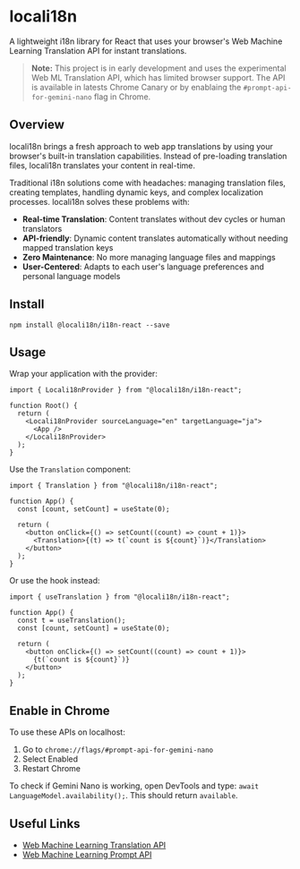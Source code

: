 # locali18n

A lightweight i18n library for React that uses your browser's Web Machine Learning Translation API for instant translations.

> **Note:** This project is in early development and uses the experimental Web ML Translation API, which has limited browser support. The API is available in latests Chrome Canary or by enablaing the `#prompt-api-for-gemini-nano` flag in Chrome.

## Overview

locali18n brings a fresh approach to web app translations by using your browser's built-in translation capabilities. Instead of pre-loading translation files, locali18n translates your content in real-time.

Traditional i18n solutions come with headaches: managing translation files, creating templates, handling dynamic keys, and complex localization processes. locali18n solves these problems with:

- **Real-time Translation**: Content translates without dev cycles or human translators
- **API-friendly**: Dynamic content translates automatically without needing mapped translation keys
- **Zero Maintenance**: No more managing language files and mappings
- **User-Centered**: Adapts to each user's language preferences and personal language models

## Install

```shell
npm install @locali18n/i18n-react --save
```

## Usage

Wrap your application with the provider:

```tsx
import { Locali18nProvider } from "@locali18n/i18n-react";

function Root() {
  return (
    <Locali18nProvider sourceLanguage="en" targetLanguage="ja">
      <App />
    </Locali18nProvider>
  );
}
```

Use the `Translation` component:

```tsx
import { Translation } from "@locali18n/i18n-react";

function App() {
  const [count, setCount] = useState(0);

  return (
    <button onClick={() => setCount((count) => count + 1)}>
      <Translation>{(t) => t(`count is ${count}`)}</Translation>
    </button>
  );
}
```

Or use the hook instead:

```tsx
import { useTranslation } from "@locali18n/i18n-react";

function App() {
  const t = useTranslation();
  const [count, setCount] = useState(0);

  return (
    <button onClick={() => setCount((count) => count + 1)}>
      {t(`count is ${count}`)}
    </button>
  );
}
```

## Enable in Chrome

To use these APIs on localhost:

1. Go to `chrome://flags/#prompt-api-for-gemini-nano`
2. Select Enabled
3. Restart Chrome

To check if Gemini Nano is working, open DevTools and type: `await LanguageModel.availability();`. This should return `available`.

## Useful Links

- [Web Machine Learning Translation API](https://github.com/webmachinelearning/translation-api)
- [Web Machine Learning Prompt API](https://github.com/webmachinelearning/prompt-api)
